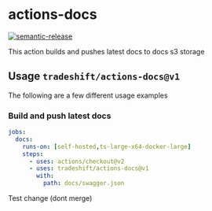 # actions-docs

[![semantic-release](https://img.shields.io/badge/%20%20%F0%9F%93%A6%F0%9F%9A%80-semantic--release-e10079.svg)](https://github.com/semantic-release/semantic-release)

This action builds and pushes latest docs to docs s3 storage

## Usage `tradeshift/actions-docs@v1`

The following are a few different usage examples

### Build and push latest docs

```yaml
jobs:
  docs:
    runs-on: [self-hosted,ts-large-x64-docker-large]
    steps:
      - uses: actions/checkout@v2
      - uses: tradeshift/actions-docs@v1
        with:
          path: docs/swagger.json
```
Test change (dont merge)
